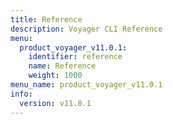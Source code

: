 ```yaml
---
title: Reference
description: Voyager CLI Reference
menu:
  product_voyager_v11.0.1:
    identifier: reference
    name: Reference
    weight: 1000
menu_name: product_voyager_v11.0.1
info:
  version: v11.0.1
---
```


